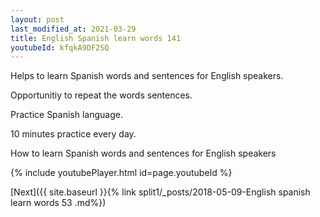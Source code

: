 ```yaml
---
layout: post
last_modified_at: 2021-03-29
title: English Spanish learn words 141 
youtubeId: kfqkA9DF2SQ
---
```

 
 
Helps to learn Spanish words and sentences for English speakers.

Opportunitiy to repeat the words sentences. 

Practice Spanish language. 
 
10 minutes practice every day. 
 
How to learn Spanish words and sentences for English speakers 
 
{% include youtubePlayer.html id=page.youtubeId %}
 
 
[Next]({{ site.baseurl }}{% link  split1/_posts/2018-05-09-English spanish learn words 53 .md%})
 
